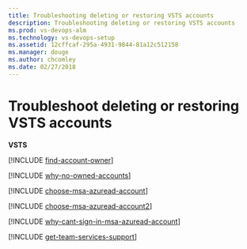 ```yaml
---
title: Troubleshooting deleting or restoring VSTS accounts
description: Troubleshooting deleting or restoring VSTS accounts
ms.prod: vs-devops-alm
ms.technology: vs-devops-setup
ms.assetid: 12cffcaf-295a-4931-9844-81a12c512158
ms.manager: douge
ms.author: chcomley
ms.date: 02/27/2018
---
```

# Troubleshoot deleting or restoring VSTS accounts

**VSTS**

<a name="find-owner"></a>

[!INCLUDE [find-account-owner](../_shared/qa-find-account-owner.md)]

[!INCLUDE [why-no-owned-accounts](../_shared/qa-why-no-owned-accounts.md)]

<a name="ChooseOrgAcctMSAcct"></a>

[!INCLUDE [choose-msa-azuread-account](../_shared/qa-choose-msa-azuread-account.md)]

[!INCLUDE [choose-msa-azuread-account2](../_shared/qa-choose-msa-azuread-account2.md)]

[!INCLUDE [why-cant-sign-in-msa-azuread-account](../_shared/qa-why-cant-sign-in-msa-azuread-account.md)]

<a name="get-support"></a>

[!INCLUDE [get-team-services-support](../_shared/qa-get-vsts-support.md)]
